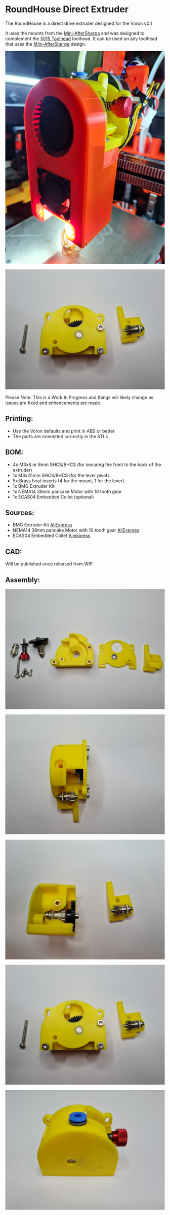 # RoundHouse Direct Extruder

The RoundHouse is a direct drive extruder designed for the Voron v0.1

It uses the mounts from the [Mini-AfterSherpa](https://github.com/KurioHonoo/Mini-AfterSherpa) and was designed to complement the [5015 Toolhead](https://github.com/waytotheweb/voron/tree/main/V0/5015_Toolhead) toolhead. It can be used on any toolhead that uses the [Mini-AfterSherpa](https://github.com/KurioHonoo/Mini-AfterSherpa) design.

![roundhousemount](images/roundhousemount.jpg)

![rear](images/rear.jpg)

Please Note: This is a Work In Progress and things will likely change as issues are fixed and enhancements are made.


## Printing:

- Use the Voron defaults and print in ABS or better
- The parts are orientated correctly in the STLs

## BOM:

- 4x M3x6 or 8mm SHCS/BHCS (for securing the front to the back of the extruder)
- 1x M3x25mm  SHCS/BHCS (for the lever pivot)
- 5x Brass heat inserts (4 for the mount, 1 for the lever)
- 1x BMG Extruder Kit 
- 1x NEMA14 36mm pancake Motor with 10 tooth gear
- 1x ECAS04 Embedded Collet (optional)

## Sources:

- BMG Extruder Kit [AliExpress](https://www.aliexpress.com/item/4000021186440.html)
- NEMA14 36mm pancake Motor with 10 tooth gear [AliExpress](https://www.aliexpress.com/item/1005003056906725.html)
- ECAS04 Embedded Collet [Aliexpress](https://www.aliexpress.com/item/1005002538357279.html)

## CAD:

Will be published once released from WIP.

## Assembly:

![parts](images/parts.jpg)

![lever](images/lever.jpg)

![maingear](images/maingear.jpg)

![rear](images/rear.jpg)

![roundhouse](images/roundhouse.jpg)
